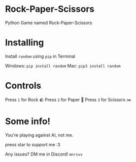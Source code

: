 # Rock-Paper-Scissors
Python Game named Rock-Paper-Scissors

# Installing

Install  `random` using `pip` in Terminal

Windows: `pip install random`
Mac: `pip3 install random`

# Controls

Press `1` for Rock 🪨
Press `2` for Paper 🧻
Press `3` for Scissors ✂️

# Some info!

You're playing against AI, not me.

press star to support me :3

Any issues? DM me in Discord!
`mnrsvv`
